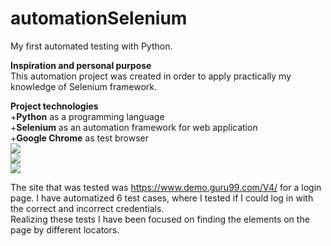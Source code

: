 # automationSelenium
My first automated testing with Python.</br> 

**Inspiration and personal purpose**</br>
This automation project was created in order to apply practically my knowledge of Selenium framework.</br>

**Project technologies**</br>
+**Python** as a programming language </br>
+**Selenium** as an automation framework for web application<br/>
+**Google Chrome** as test browser</br>
![](https://upload.wikimedia.org/wikipedia/commons/c/c3/Python-logo-notext.svg)</br>
![](https://upload.wikimedia.org/wikipedia/commons/d/d5/Selenium_Logo.png)</br>
![](https://upload.wikimedia.org/wikipedia/commons/e/e1/Google_Chrome_icon_%28February_2022%29.svg)





The site that was tested was https://www.demo.guru99.com/V4/ for a login page. I have automatized 6 test cases, where I tested if I could log in with the correct and incorrect credentials.  
Realizing these tests I have been focused on finding the elements on the page by different locators.
